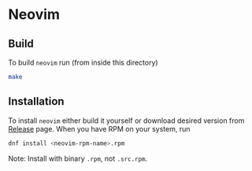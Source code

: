 # Neovim

## Build

To build `neovim` run (from inside this directory)

```bash
make
```

## Installation

To install `neovim` either build it yourself 
or download desired version from [Release](https://github.com/petkovicdanilo/custom-rpms/releases)
page. When you have RPM on your system, run

```bash
dnf install <neovim-rpm-name>.rpm
```

Note: Install with binary `.rpm`, not `.src.rpm`.
